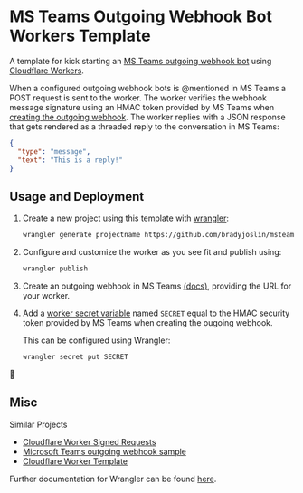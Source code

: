 # MS Teams Outgoing Webhook Bot Workers Template

A template for kick starting an [MS Teams outgoing webhook bot](https://docs.microsoft.com/en-us/microsoftteams/platform/webhooks-and-connectors/how-to/add-outgoing-webhook) using [Cloudflare Workers](https://workers.dev).

When a configured outgoing webhook bots is @mentioned in MS Teams a POST request is sent to the worker. The worker verifies the webhook message signature using an HMAC token provided by MS Teams when [creating the outgoing webhook](https://docs.microsoft.com/en-us/microsoftteams/platform/webhooks-and-connectors/how-to/add-outgoing-webhook#create-an-outgoing-webhook). The worker replies with a JSON response that gets rendered as a threaded reply to the conversation in MS Teams:

```json
{
  "type": "message",
  "text": "This is a reply!"
}
``` 

## Usage and Deployment

1. Create a new project using this template with [wrangler](https://github.com/cloudflare/wrangler):

    ```bash
    wrangler generate projectname https://github.com/bradyjoslin/msteams-webhook-worker-template
    ```

2. Configure and customize the worker as you see fit and publish using:

    ```bash
    wrangler publish
    ```

3. Create an outgoing webhook in MS Teams [(docs)](https://docs.microsoft.com/en-us/microsoftteams/platform/webhooks-and-connectors/how-to/add-outgoing-webhook#create-an-outgoing-webhook), providing the URL for your worker.

4. Add a [worker secret variable](https://developers.cloudflare.com/workers/tooling/wrangler/secrets/) named `SECRET` equal to the HMAC security token provided by MS Teams when creating the ougoing webhook.   

    This can be configured using Wrangler:

    ```bash
    wrangler secret put SECRET
    ```
🎉

## Misc

Similar Projects

- [Cloudflare Worker Signed Requests](https://github.com/cloudflare/template-registry/blob/master/templates/javascript/signed_request.js)
- [Microsoft Teams outgoing webhook sample](https://github.com/OfficeDev/msteams-samples-outgoing-webhook-nodejs)
- [Cloudflare Worker Template](https://github.com/cloudflare/worker-template)

Further documentation for Wrangler can be found [here](https://developers.cloudflare.com/workers/tooling/wrangler).
